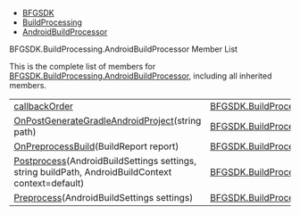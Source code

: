   - [BFGSDK](namespace_b_f_g_s_d_k.html)
  - [BuildProcessing](namespace_b_f_g_s_d_k_1_1_build_processing.html)
  - [AndroidBuildProcessor](class_b_f_g_s_d_k_1_1_build_processing_1_1_android_build_processor.html)

BFGSDK.BuildProcessing.AndroidBuildProcessor Member List

This is the complete list of members for
[BFGSDK.BuildProcessing.AndroidBuildProcessor](class_b_f_g_s_d_k_1_1_build_processing_1_1_android_build_processor.html),
including all inherited members.

|                                                                                                                                                                                                                |                                                                                                                         |              |
| -------------------------------------------------------------------------------------------------------------------------------------------------------------------------------------------------------------- | ----------------------------------------------------------------------------------------------------------------------- | ------------ |
| [callbackOrder](class_b_f_g_s_d_k_1_1_build_processing_1_1_android_build_processor.html#af404c51a07579596d0588155e6a9fabb)                                                                                     | [BFGSDK.BuildProcessing.AndroidBuildProcessor](class_b_f_g_s_d_k_1_1_build_processing_1_1_android_build_processor.html) |              |
| [OnPostGenerateGradleAndroidProject](class_b_f_g_s_d_k_1_1_build_processing_1_1_android_build_processor.html#a5cd5c42dfa3ec97b879f4146c062facf)(string path)                                                   | [BFGSDK.BuildProcessing.AndroidBuildProcessor](class_b_f_g_s_d_k_1_1_build_processing_1_1_android_build_processor.html) | inline       |
| [OnPreprocessBuild](class_b_f_g_s_d_k_1_1_build_processing_1_1_android_build_processor.html#ae5100feae4ff2e176540e49c443dcc6d)(BuildReport report)                                                             | [BFGSDK.BuildProcessing.AndroidBuildProcessor](class_b_f_g_s_d_k_1_1_build_processing_1_1_android_build_processor.html) | inline       |
| [Postprocess](class_b_f_g_s_d_k_1_1_build_processing_1_1_android_build_processor.html#a4890a19b4848d84a29cb344d11683f87)(AndroidBuildSettings settings, string buildPath, AndroidBuildContext context=default) | [BFGSDK.BuildProcessing.AndroidBuildProcessor](class_b_f_g_s_d_k_1_1_build_processing_1_1_android_build_processor.html) | inlinestatic |
| [Preprocess](class_b_f_g_s_d_k_1_1_build_processing_1_1_android_build_processor.html#ab6abe78a936ed6d34e277477abf23238)(AndroidBuildSettings settings)                                                         | [BFGSDK.BuildProcessing.AndroidBuildProcessor](class_b_f_g_s_d_k_1_1_build_processing_1_1_android_build_processor.html) | inlinestatic |
